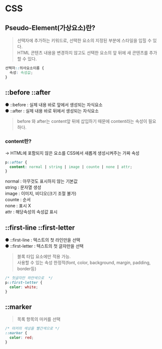 # CSS

## Pseudo-Element(가상요소)란?

> 선택자에 추가하는 키워드로, 선택한 요소의 지정된 부분에 스타일을 입힐 수 있다.  
> HTML 콘텐츠 내용을 변경하지 않고도 선택한 요소의 앞 뒤에 새 콘텐츠를 추가할 수 있다.

```css
선택자::의사요소이름 {
  속성: 속성값;
}
```

## ::before ::after

● ::before : 실제 내용 바로 앞에서 생성되는 자식요소  
● ::after : 실제 내용 바로 뒤에서 생성되는 자식요소

> before 와 after는 content앞 뒤에 삽입하기 때문에 content라는 속성이 필요하다.

### content란?

→ HTML에 포함되지 않은 요소를 CSS에서 새롭게 생성시켜주는 가짜 속성

```css
p::after {
  content: normal | string | image | counte | none | attr;
}
```

normal : 아무것도 표시하지 않는 기본값  
string : 문자열 생성  
image : 이미지, 비디오(크기 조절 불가)  
counte : 순서  
none : 표시 X  
attr : 해당속성의 속성값 표시

## ::first-line ::first-letter

● ::first-line : 텍스트의 첫 라인만을 선택  
● ::first-letter : 텍스트의 첫 글자만을 선택

> 블록 타입 요소에만 적용 가능.  
>  사용할 수 있는 속성 한정적(font, color, background, margin, padding, border등)

```css
/* 첫글자만 하얀색으로  */
p::first-letter {
  color: white;
}
```

## ::marker

> 목록 항목의 마커를 선택

```css
/* 마커의 색상을 빨간색으로 */
::marker {
  color: red;
}
```
